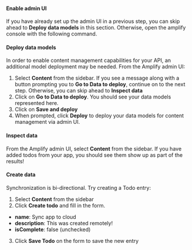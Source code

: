 #### Enable admin UI

If you have already set up the admin UI in a previous step, you can skip ahead to **Deploy data models** in this section. Otherwise, open the amplify console with the following command. 

<inline-fragment src="~/start/getting-started/fragments/flutter/blocks/add-api-enable-admin-ui.md"></inline-fragment>

#### Deploy data models

In order to enable content management capabilities for your API, an additional model deployment may be needed. From the Amplify admin UI:
1. Select **Content** from the sidebar. If you see a message along with a button prompting you to **Go to Data to deploy**, continue on to the next step. Otherwise, you can skip ahead to **Inspect data**
2. Click on **Go to Data to deploy**. You should see your data models represented here.
3. Click on **Save and deploy**
4. When prompted, click **Deploy** to deploy your data models for content management via admin UI.

#### Inspect data

From the Amplify admin UI, select **Content** from the sidebar. If you have added todos from your app, you should see them show up as part of the results!

#### Create data

Synchronization is bi-directional. Try creating a Todo entry:
1. Select **Content** from the sidebar
2. Click **Create todo** and fill in the form.
  - **name**: Sync app to cloud
  - **description**: This was created remotely!
  - **isComplete**: false (unchecked)
3. Click **Save Todo** on the form to save the new entry

